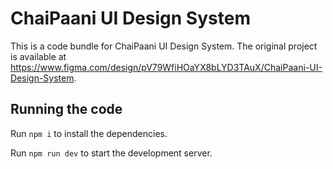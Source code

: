 
  # ChaiPaani UI Design System

  This is a code bundle for ChaiPaani UI Design System. The original project is available at https://www.figma.com/design/pV79WfiHOaYX8bLYD3TAuX/ChaiPaani-UI-Design-System.

  ## Running the code

  Run `npm i` to install the dependencies.

  Run `npm run dev` to start the development server.
  